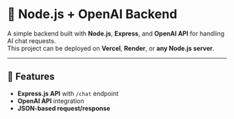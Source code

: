 # 🚀 Node.js + OpenAI Backend

A simple backend built with **Node.js**, **Express**, and **OpenAI API** for handling AI chat requests.  
This project can be deployed on **Vercel**, **Render**, or **any Node.js server**.

---

## 📌 Features
- **Express.js API** with `/chat` endpoint
- **OpenAI API** integration
- **JSON-based request/response**
